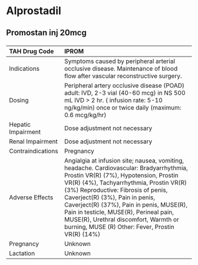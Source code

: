 # Alprostadil

## Promostan inj 20mcg

##### 

| TAH Drug Code      | IPROM                                                                                                                                                                                                                                                                                                                                                                                                                                  |
|:-------------------|:---------------------------------------------------------------------------------------------------------------------------------------------------------------------------------------------------------------------------------------------------------------------------------------------------------------------------------------------------------------------------------------------------------------------------------------|
| Indications        | Symptoms caused by peripheral arterial occlusive disease. Maintenance of blood flow after vascular reconstructive surgery.                                                                                                                                                                                                                                                                                                             |
| Dosing             | Peripheral artery occlusive disease (POAD) adult: IVD, 2-3 vial (40-60 mcg) in NS 500 mL IVD > 2 hr. ( infusion rate: 5-10 ng/kg/min) once or twice daily (maximum: 0.6 mcg/kg/hr)                                                                                                                                                                                                                                                     |
| Hepatic Impairment | Dose adjustment not necessary                                                                                                                                                                                                                                                                                                                                                                                                          |
| Renal Impairment   | Dose adjustment not necessary                                                                                                                                                                                                                                                                                                                                                                                                          |
| Contraindications  | Pregnancy                                                                                                                                                                                                                                                                                                                                                                                                                              |
| Adverse Effects    | Angialgia at infusion site; nausea, vomiting, headache. Cardiovascular: Bradyarrhythmia, Prostin VR(R) (7%), Hypotension, Prostin VR(R) (4%), Tachyarrhythmia, Prostin VR(R) (3%) Reproductive: Fibrosis of penis, Caverject(R) (3%), Pain in penis, Caverject(R) (37%), Pain in penis, MUSE(R), Pain in testicle, MUSE(R), Perineal pain, MUSE(R), Urethral discomfort, Warmth or burning, MUSE (R) Other: Fever, Prostin VR(R) (14%) |
| Pregnancy          | Unknown                                                                                                                                                                                                                                                                                                                                                                                                                                |
| Lactation          | Unknown                                                                                                                                                                                                                                                                                                                                                                                                                                |

